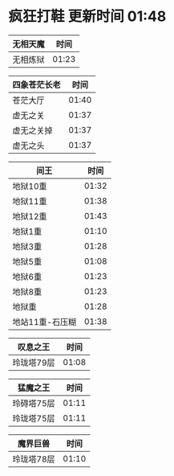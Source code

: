 # 疯狂打鞋 更新时间 01:48

| 无相天魔   | 时间    |
|--------|-------|
| 无相炼狱 | 01:23 |

| 四象苍茫长老   | 时间    |
|--------|-------|
| 苍茫大厅 | 01:40 |
| 虚无之关 | 01:37 |
| 虚无之关掉 | 01:37 |
| 虚无之头 | 01:37 |

| 间王   | 时间    |
|--------|-------|
| 地狱10重 | 01:32 |
| 地狱11重 | 01:38 |
| 地狱12重 | 01:43 |
| 地狱1重 | 01:10 |
| 地狱3重 | 01:28 |
| 地狱5重 | 01:08 |
| 地狱6重 | 01:23 |
| 地狱8重 | 01:23 |
| 地狱重 | 01:28 |
| 地站11重-石压糊 | 01:38 |

| 叹息之王   | 时间    |
|--------|-------|
| 玲珑塔79层 | 01:08 |

| 猛魔之王   | 时间    |
|--------|-------|
| 玲碍塔75层 | 01:11 |
| 玲珑塔75层 | 01:11 |

| 魔界巨兽   | 时间    |
|--------|-------|
| 玲珑塔78层 | 01:10 |